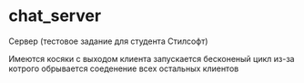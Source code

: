# chat_server
Сервер (тестовое задание для студента Стилсофт)

Имеются косяки с выходом клиента 
запускается бесконеный цикл из-за котрого обрывается соеденение всех остальных клиентов
